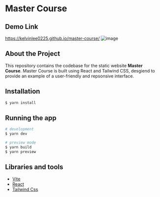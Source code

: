 # Master Course

## Demo Link
https://kelvinlee0225.github.io/master-course/
![image](https://github.com/kelvinlee0225/master-course/assets/52004258/a7bf64c9-3839-4a3b-8a57-51dab03833f8)

## About the Project
This repository contains the codebase for the static website **Master Course**. Master Course is built using React and Tailwind CSS, desgiend to provide an example of a user-friendly and repsonsive interface.

## Installation

```bash
$ yarn install
```

## Running the app

```bash
# development
$ yarn dev

# preview mode
$ yarn build
$ yarn preview
```

## Libraries and tools
- [Vite](https://vitejs.dev/)
- [React](https://react.dev/)
- [Tailwind Css](https://tailwindcss.com/)
